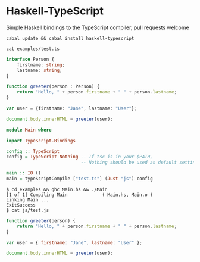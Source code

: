 # Haskell-TypeScript

Simple Haskell bindings to the TypeScript compiler, pull requests welcome

```text
cabal update && cabal install haskell-typescript
```

```text
cat examples/test.ts
```

```typescript
interface Person {
    firstname: string;
    lastname: string;
}

function greeter(person : Person) {
    return "Hello, " + person.firstname + " " + person.lastname;
}

var user = {firstname: "Jane", lastname: "User"};

document.body.innerHTML = greeter(user);
```


```haskell
module Main where

import TypeScript.Bindings

config :: TypeScript 
config = TypeScript Nothing -- If tsc is in your $PATH, 
                            -- Nothing should be used as default settings

main :: IO ()
main = typeScriptCompile ["test.ts"] (Just "js") config
```

```text
$ cd examples && ghc Main.hs && ./Main
[1 of 1] Compiling Main             ( Main.hs, Main.o )
Linking Main ...
ExitSuccess
$ cat js/test.js
```

```javascript
function greeter(person) {
    return "Hello, " + person.firstname + " " + person.lastname;
}

var user = { firstname: "Jane", lastname: "User" };

document.body.innerHTML = greeter(user);
```